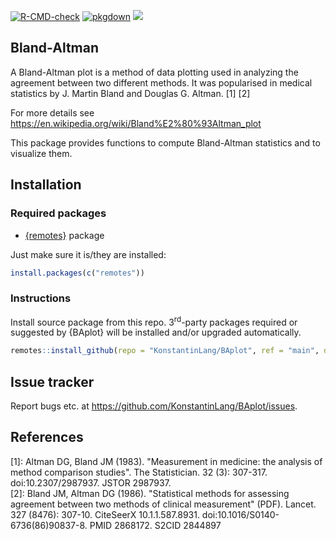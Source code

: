 
<!-- badges: start -->
  [![R-CMD-check](https://github.com/KonstantinLang/BAplot/actions/workflows/R-CMD-check.yaml/badge.svg)](https://github.com/KonstantinLang/BAplot/actions/workflows/R-CMD-check.yaml)
  [![pkgdown](https://github.com/KonstantinLang/BAplot/actions/workflows/pkgdown.yaml/badge.svg)](https://github.com/KonstantinLang/BAplot/actions/workflows/pkgdown.yaml)
  [![](https://img.shields.io/github/last-commit/KonstantinLang/BAplot.svg)](https://github.com/KonstantinLang/BAplot/commits/main)
<!-- badges: end -->

## Bland-Altman

A Bland-Altman plot is a method of data plotting used in analyzing the agreement between two different methods. It was popularised in medical statistics by J. Martin Bland and Douglas G. Altman. [1] [2]

For more details see https://en.wikipedia.org/wiki/Bland%E2%80%93Altman_plot

This package provides functions to compute Bland-Altman statistics and to visualize them.

## Installation

### Required packages

- [{remotes}](https://cran.r-project.org/package=remotes) package

Just make sure it is/they are installed:

```r
install.packages(c("remotes"))
```

### Instructions

Install source package from this repo. 3<sup>rd</sup>-party packages required or suggested by {BAplot} will be installed and/or upgraded automatically.

```r
remotes::install_github(repo = "KonstantinLang/BAplot", ref = "main", dependencies = TRUE)
```

## Issue tracker

Report bugs etc. at https://github.com/KonstantinLang/BAplot/issues.

## References

[1]: Altman DG, Bland JM (1983). "Measurement in medicine: the analysis of method comparison studies". The Statistician. 32 (3): 307-317. doi:10.2307/2987937. JSTOR 2987937.  
[2]: Bland JM, Altman DG (1986). "Statistical methods for assessing agreement between two methods of clinical measurement" (PDF). Lancet. 327 (8476): 307-10. CiteSeerX 10.1.1.587.8931. doi:10.1016/S0140-6736(86)90837-8. PMID 2868172. S2CID 2844897
